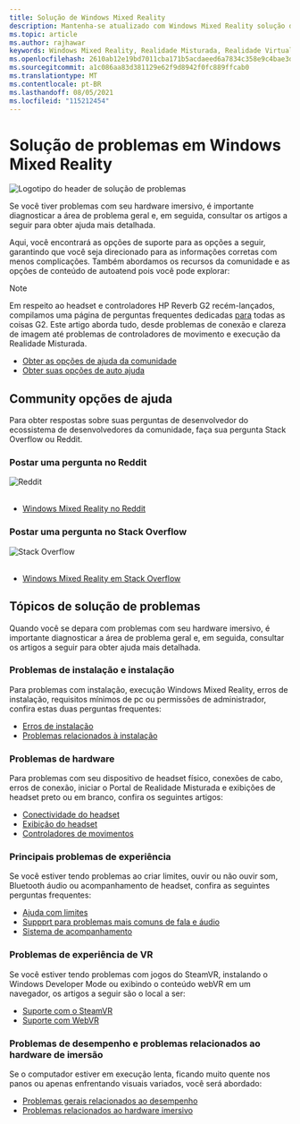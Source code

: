 ```yaml
---
title: Solução de Windows Mixed Reality
description: Mantenha-se atualizado com Windows Mixed Reality solução de problemas que vão além da nossa documentação de suporte ao consumidor padrão.
ms.topic: article
ms.author: rajhawar
keywords: Windows Mixed Reality, Realidade Misturada, Realidade Virtual, VR, MR, Solução de Problemas, Erros, Ajuda, Suporte
ms.openlocfilehash: 2610ab12e19bd7011cba171b5acdaeed6a7834c358e9c4bae3ded301aa452353
ms.sourcegitcommit: a1c086aa83d381129e62f9d8942f0fc889ffcab0
ms.translationtype: MT
ms.contentlocale: pt-BR
ms.lasthandoff: 08/05/2021
ms.locfileid: "115212454"
---
```

# <a name="troubleshooting-in-windows-mixed-reality"></a>Solução de problemas em Windows Mixed Reality

![Logotipo do header de solução de problemas](images/1050px-Mixedrealityportal.png)

Se você tiver problemas com seu hardware imersivo, é importante diagnosticar a área de problema geral e, em seguida, consultar os artigos a seguir para obter ajuda mais detalhada.

Aqui, você encontrará as opções de suporte para as opções a seguir, garantindo que você seja direcionado para as informações corretas com menos complicações. Também abordamos os recursos da comunidade e as opções de conteúdo de autoatend pois você pode explorar:

>[!Note]
>Em respeito ao headset e controladores HP Reverb G2 recém-lançados, compilamos uma página de perguntas frequentes dedicadas [para](reverbG2-faq.yml) todas as coisas G2. Este artigo aborda tudo, desde problemas de conexão e clareza de imagem até problemas de controladores de movimento e execução da Realidade Misturada.

- [Obter as opções de ajuda da comunidade](#community-help-options)
- [Obter suas opções de auto ajuda](#troubleshooting-topics)

## <a name="community-help-options"></a>Community opções de ajuda

Para obter respostas sobre suas perguntas de desenvolvedor do ecossistema de desenvolvedores da comunidade, faça sua pergunta Stack Overflow ou Reddit.

### <a name="post-a-question-on-reddit"></a>Postar uma pergunta no Reddit
<div class='icon is-large'>
    <img alt='Reddit' src='https://docs.microsoft.com/media/logos/logo_reddit.svg'>
</div><br/>

- [Windows Mixed Reality no Reddit](https://www.reddit.com/r/WindowsMR/)

### <a name="post-a-question-on-stack-overflow"></a>Postar uma pergunta no Stack Overflow
<div class='icon is-large'>
    <img alt='Stack Overflow' src='https://docs.microsoft.com/media/logos/logo_stackoverflow.svg'>
</div><br/>

- [Windows Mixed Reality em Stack Overflow](https://stackoverflow.com/questions/tagged/windows-mixed-reality)

## <a name="troubleshooting-topics"></a>Tópicos de solução de problemas

Quando você se depara com problemas com seu hardware imersivo, é importante diagnosticar a área de problema geral e, em seguida, consultar os artigos a seguir para obter ajuda mais detalhada. 

### <a name="installation-and-setup-issues"></a>Problemas de instalação e instalação

Para problemas com instalação, execução Windows Mixed Reality, erros de instalação, requisitos mínimos de pc ou permissões de administrador, confira estas duas perguntas frequentes:

- [Erros de instalação](installation_errors.md)
- [Problemas relacionados à instalação](wmr-setup-faq.yml)

### <a name="hardware-issues"></a>Problemas de hardware

Para problemas com seu dispositivo de headset físico, conexões de cabo, erros de conexão, iniciar o Portal de Realidade Misturada e exibições de headset preto ou em branco, confira os seguintes artigos:

- [Conectividade do headset](headset-connectivity.md)
- [Exibição do headset](headset-display.md)
- [Controladores de movimentos](motion-controller-problems.md)

### <a name="core-experience-issues"></a>Principais problemas de experiência

Se você estiver tendo problemas ao criar limites, ouvir ou não ouvir som, Bluetooth áudio ou acompanhamento de headset, confira as seguintes perguntas frequentes:

- [Ajuda com limites](boundary-questions.md)
- [Suppprt para problemas mais comuns de fala e áudio](speech-and-audio.md)
- [Sistema de acompanhamento](tracking.md)

### <a name="vr-experience-issues"></a>Problemas de experiência de VR

Se você estiver tendo problemas com jogos do SteamVR, instalando o Windows Developer Mode ou exibindo o conteúdo webVR em um navegador, os artigos a seguir são o local a ser:

- [Suporte com o SteamVR](steamvr-questions.md)
- [Suporte com WebVR](webvr-questions.md)

### <a name="performance-issues-and-immersice-hardware-related-issues"></a>Problemas de desempenho e problemas relacionados ao hardware de imersão

Se o computador estiver em execução lenta, ficando muito quente nos panos ou apenas enfrentando visuais variados, você será abordado:

- [Problemas gerais relacionados ao desempenho](performance-questions.md)
- [Problemas relacionados ao hardware imersivo](other-questions.md)
